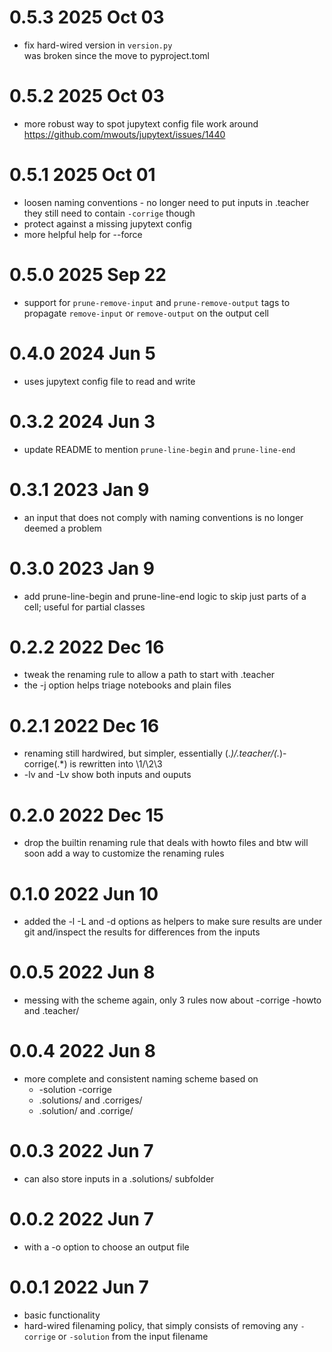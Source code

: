 # 0.5.3 2025 Oct 03

* fix hard-wired version in `version.py`  
  was broken since the move to pyproject.toml

# 0.5.2 2025 Oct 03

* more robust way to spot jupytext config file
  work around https://github.com/mwouts/jupytext/issues/1440

# 0.5.1 2025 Oct 01

* loosen naming conventions - no longer need to put inputs in .teacher  
  they still need to contain `-corrige` though
* protect against a missing jupytext config
* more helpful help for --force

# 0.5.0 2025 Sep 22

* support for `prune-remove-input` and `prune-remove-output` tags
  to propagate `remove-input` or `remove-output` on the output cell

# 0.4.0 2024 Jun 5

* uses jupytext config file to read and write

# 0.3.2 2024 Jun 3

* update README to mention `prune-line-begin` and `prune-line-end`

# 0.3.1 2023 Jan 9

* an input that does not comply with naming conventions
  is no longer deemed a problem

# 0.3.0 2023 Jan 9

* add prune-line-begin and prune-line-end logic
  to skip just parts of a cell; useful for partial classes

# 0.2.2 2022 Dec 16

* tweak the renaming rule to allow a path to start with .teacher
* the -j option helps triage notebooks and plain files

# 0.2.1 2022 Dec 16

* renaming still hardwired, but simpler, essentially
  (.*)/.teacher/(.*)-corrige(.*) is rewritten into \1/\2\3
* -lv and -Lv show both inputs and ouputs

# 0.2.0 2022 Dec 15

* drop the builtin renaming rule that deals with howto files
  and btw will soon add a way to customize the renaming rules

# 0.1.0 2022 Jun 10

* added the -l -L and -d options
  as helpers to make sure results are under git
  and/inspect the results for differences from the inputs

# 0.0.5 2022 Jun 8

* messing with the scheme again, only 3 rules now
  about -corrige -howto and .teacher/

# 0.0.4 2022 Jun 8

* more complete and consistent naming scheme based on
  * -solution -corrige
  * .solutions/ and .corriges/
  * .solution/ and .corrige/

# 0.0.3 2022 Jun 7

* can also store inputs in a .solutions/ subfolder

# 0.0.2 2022 Jun 7

* with a -o option to choose an output file

# 0.0.1 2022 Jun 7

* basic functionality
* hard-wired filenaming policy, that simply consists of removing
  any `-corrige` or `-solution` from the input filename
